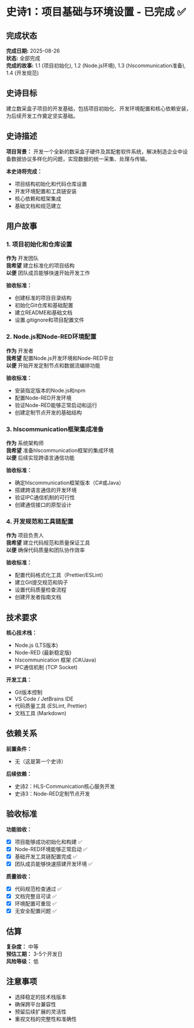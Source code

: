 # 史诗1：项目基础与环境设置 - **已完成** ✅

## 完成状态
**完成日期:** 2025-08-26  
**状态:** 全部完成  
**完成的故事:** 1.1 (项目初始化), 1.2 (Node.js环境), 1.3 (hlscommunication准备), 1.4 (开发规范)  

## 史诗目标
建立数采盒子项目的开发基础，包括项目初始化、开发环境配置和核心依赖安装，为后续开发工作奠定坚实基础。

## 史诗描述

**项目背景：**
开发一个全新的数采盒子硬件及其配套软件系统，解决制造企业中设备数据协议多样化的问题，实现数据的统一采集、处理与传输。

**本史诗将完成：**
- 项目结构初始化和代码仓库设置
- 开发环境配置和工具链安装  
- 核心依赖和框架集成
- 基础文档和规范建立

## 用户故事

### 1. 项目初始化和仓库设置
**作为** 开发团队  
**我希望** 建立标准化的项目结构  
**以便** 团队成员能够快速开始开发工作

**验收标准：**
- 创建标准的项目目录结构
- 初始化Git仓库和基础配置
- 建立README和基础文档
- 设置.gitignore和项目配置文件

### 2. Node.js和Node-RED环境配置
**作为** 开发者  
**我希望** 配置Node.js开发环境和Node-RED平台  
**以便** 开始开发定制节点和数据流编排功能

**验收标准：**
- 安装指定版本的Node.js和npm
- 配置Node-RED开发环境
- 验证Node-RED能够正常启动和运行
- 创建定制节点开发的基础结构

### 3. hlscommunication框架集成准备
**作为** 系统架构师  
**我希望** 准备hlscommunication框架的集成环境  
**以便** 后续实现跨语言通信功能

**验收标准：**
- 确定hlscommunication框架版本（C#或Java）
- 搭建跨语言通信的开发环境
- 验证IPC通信机制的可行性
- 创建通信接口的原型设计

### 4. 开发规范和工具链配置
**作为** 项目负责人  
**我希望** 建立代码规范和质量保证工具  
**以便** 确保代码质量和团队协作效率

**验收标准：**
- 配置代码格式化工具（Prettier/ESLint）
- 建立Git提交规范和钩子
- 设置代码质量检查流程
- 创建开发者指南文档

## 技术要求

**核心技术栈：**
- Node.js (LTS版本)
- Node-RED (最新稳定版)
- hlscommunication 框架 (C#/Java)
- IPC通信机制 (TCP Socket)

**开发工具：**
- Git版本控制
- VS Code / JetBrains IDE
- 代码质量工具 (ESLint, Prettier)
- 文档工具 (Markdown)

## 依赖关系

**前置条件：**
- 无（这是第一个史诗）

**后续依赖：**
- 史诗2：HLS-Communication核心服务开发
- 史诗3：Node-RED定制节点开发

## 验收标准

**功能验收：**
- [x] 项目能够成功初始化和构建 ✅
- [x] Node-RED环境能够正常启动 ✅
- [x] 基础开发工具链配置完成 ✅
- [x] 团队成员能够快速搭建开发环境 ✅

**质量验收：**
- [x] 代码规范检查通过 ✅
- [x] 文档完整且可读 ✅
- [x] 环境配置可重现 ✅
- [x] 无安全配置问题 ✅

## 估算
**复杂度：** 中等  
**预估工期：** 3-5个开发日  
**风险等级：** 低

## 注意事项
- 选择稳定的技术栈版本
- 确保跨平台兼容性
- 预留后续扩展的灵活性
- 重视文档的完整性和准确性